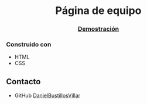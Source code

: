<!-- Please update value in the {}  -->

<h1 align="center">Página de equipo</h1>


<div align="center">
  <h3>
    <a href="https://danielbustillosvillar.github.io/pagina_de_equipo/index.html">
      Demostración
    </a>
  </h3>
</div>

### Construido con

<!-- This section should list any major frameworks that you built your project using. Here are a few examples.-->

- HTML
- CSS
## Contacto

- GitHub [DanielBustillosVillar](https://github.com/DanielBustillosVillar)
